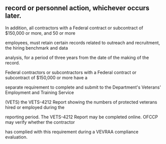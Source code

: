 ## record or personnel action, whichever occurs later.

In addition, all contractors with a Federal contract or subcontract of $150,000 or more, and 50 or more

employees, must retain certain records related to outreach and recruitment, the hiring benchmark and data

analysis, for a period of three years from the date of the making of the record.

Federal contractors or subcontractors with a Federal contract or subcontract of $150,000 or more have a

separate requirement to complete and submit to the Department's Veterans' Employment and Training Service

(VETS) the VETS-4212 Report showing the numbers of protected veterans hired or employed during the

reporting period. The VETS-4212 Report may be completed online. OFCCP may verify whether the contractor

has complied with this requirement during a VEVRAA compliance evaluation.